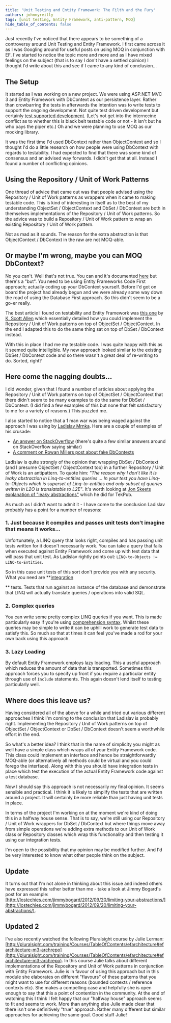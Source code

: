 ```yaml
---
title: 'Unit Testing and Entity Framework: The Filth and the Fury'
authors: johnnyreilly
tags: [unit testing, Entity Framework, anti-pattern, MOQ]
hide_table_of_contents: false
---
```


Just recently I've noticed that there appears to be something of a controversy around Unit Testing and Entity Framework. I first came across it as I was Googling around for useful posts on using MOQ in conjunction with EF. I've started to notice the topic more and more and as I have mixed feelings on the subject (that is to say I don't have a settled opinion) I thought I'd write about this and see if I came to any kind of conclusion...

## The Setup

It started as I was working on a new project. We were using ASP.NET MVC 3 and Entity Framework with DbContext as our persistence layer. Rather than crowbarring the tests in afterwards the intention was to write tests to support the ongoing development. Not quite test driven development but certainly [test supported development](http://blog.troyd.net/Test+Supported+Development+TSD+Is+NOT+Test+Driven+Development+TDD.aspx). (Let's not get into the internecine conflict as to whether this is black belt testable code or not - it isn't but he who pays the piper etc.) Oh and we were planning to use MOQ as our mocking library.

It was the first time I'd used DbContext rather than ObjectContext and so I thought I'd do a little research on how people were using DbContext with regards to testability. I had expected to find that there was some kind of consensus and an advised way forwards. I didn't get that at all. Instead I found a number of conflicting opinions.

## Using the Repository / Unit of Work Patterns

One thread of advice that came out was that people advised using the Repository / Unit of Work patterns as wrappers when it came to making testable code. This is kind of interesting in itself as to the best of my understanding ObjectSet / ObjectContext and DbSet / DbContext are both in themselves implementations of the Repository / Unit of Work patterns. So the advice was to build a Repository / Unit of Work pattern to wrap an existing Repository / Unit of Work pattern.

Not as mad as it sounds. The reason for the extra abstraction is that ObjectContext / DbContext in the raw are not MOQ-able.

## Or maybe I'm wrong, maybe you can MOQ DbContext?

No you can't. Well that's not true. You can and it's documented [here](http://romiller.com/2012/02/14/testing-with-a-fake-dbcontext/) but there's a "but". You need to be using Entity Frameworks Code First approach; actually coding up your DbContext yourself. Before I'd got on board the project had already begun and we were already some way down the road of using the Database First approach. So this didn't seem to be a go-er really.

The best article I found on testability and Entity Framework was [this one](http://msdn.microsoft.com/en-us/library/ff714955.aspx) by [K. Scott Allen](http://odetocode.com/) which essentially detailed how you could implement the Repository / Unit of Work patterns on top of ObjectSet / ObjectContext. In the end I adapted this to do the same thing sat on top of DbSet / DbContext instead.

With this in place I had me my testable code. I was quite happy with this as it seemed quite intelligible. My new approach looked similar to the existing DbSet / DbContext code and so there wasn't a great deal of re-writing to do. Sorted, right?

## Here come the nagging doubts...

I did wonder, given that I found a number of articles about applying the Repository / Unit of Work patterns on top of ObjectSet / ObjectContext that there didn't seem to be many examples to do the same for DbSet / DbContext. (I did find a few examples of this but none that felt satisfactory to me for a variety of reasons.) This puzzled me.

I also started to notice that a 1 man war was being waged against the approach I was using by [Ladislav Mrnka](http://www.ladislavmrnka.com/about/). Here are a couple of examples of his crusade:

- [An answer on StackOverflow](http://stackoverflow.com/a/6904479/761388) (there's quite a few similar answers around on StackOverflow saying similar)
- [A comment on Rowan Millers post about fake DbContexts](http://romiller.com/2012/02/14/testing-with-a-fake-dbcontext/#div-comment-1620)

Ladislav is quite strongly of the opinion that wrapping DbSet / DbContext (and I presume ObjectSet / ObjectContext too) in a further Repository / Unit of Work is an antipattern. To quote him: _"The reason why I don’t like it is leaky abstraction in Linq-to-entities queries ... In your test you have Linq-to-Objects which is superset of Linq-to-entities and only subset of queries written in L2O is translatable to L2E"_. It's worth looking at [Jon Skeets explanation of "leaky abstractions"](http://www.youtube.com/watch?v=gNeSZYke-_Q) which he did for TekPub.

As much as I didn't want to admit it - I have come to the conclusion Ladislav probably has a point for a number of reasons:

### 1\. Just because it compiles and passes unit tests don't imagine that means it works...

Unfortunately, a LINQ query that looks right, compiles and has passing unit tests written for it doesn't necessarily work. You can take a query that fails when executed against Entity Framework and come up with test data that will pass that unit test. As Ladislav rightly points out: `LINQ-to-Objects != LINQ-to-Entities`.

So in this case unit tests of this sort don't provide you with any security. What you need are \*\*<u>integration</u>

\*\* tests. Tests that run against an instance of the database and demonstrate that LINQ will actually translate queries / operations into valid SQL.

### 2\. Complex queries

You can write some pretty complex LINQ queries if you want. This is made particularly easy if you're using [comprehension syntax](https://blogs.msdn.com/b/ericlippert/archive/2009/12/07/query-transformations-are-syntactic.aspx). Whilst these queries may be simple to write it can be uphill work to generate test data to satisfy this. So much so that at times it can feel you've made a rod for your own back using this approach.

### 3\. Lazy Loading

By default Entity Framework employs lazy loading. This a useful approach which reduces the amount of data that is transported. Sometimes this approach forces you to specify up front if you require a particular entity through use of `Include` statements. This again doesn't lend itself to testing particularly well.

## Where does this leave us?

Having considered all of the above for a while and tried out various different approaches I think I'm coming to the conclusion that Ladislav is probably right. Implementing the Repository / Unit of Work patterns on top of ObjectSet / ObjectContext or DbSet / DbContext doesn't seem a worthwhile effort in the end.

So what's a better idea? I think that in the name of simplicity you might as well have a simple class which wraps all of your Entity Framework code. This class could implement an interface and hence be straightforwardly MOQ-able (or alternatively all methods could be virtual and you could forego the interface). Along with this you should have integration tests in place which test the execution of the actual Entity Framework code against a test database.

Now I should say this approach is not necessarily my final opinion. It seems sensible and practical. I think it is likely to simplify the tests that are written around a project. It will certainly be more reliable than just having unit tests in place.

In terms of the project I'm working on at the moment we're kind of doing this in a halfway house sense. That is to say, we're still using our Repository / Unit of Work wrappers for DbSet / DbContext but where things move away from simple operations we're adding extra methods to our Unit of Work class or Repository classes which wrap this functionality and then testing it using our integration tests.

I'm open to the possibility that my opinion may be modified further. And I'd be very interested to know what other people think on the subject.

## Update

It turns out that I'm not alone in thinking about this issue and indeed others have expressed this rather better than me - take a look at Jimmy Bogard's post for an example: [http://lostechies.com/jimmybogard/2012/09/20/limiting-your-abstractions/](http://lostechies.com/jimmybogard/2012/09/20/limiting-your-abstractions/).

## Updated 2

I've also recently watched the following Pluralsight course by Julie Lerman: [http://pluralsight.com/training/Courses/TableOfContents/efarchitecture#efarchitecture-m3-archrepo](http://pluralsight.com/training/Courses/TableOfContents/efarchitecture#efarchitecture-m3-archrepo). In this course Julie talks about different implementations of the Repository and Unit of Work patterns in conjunction with Entity Framework. Julie is in favour of using this approach but in this module she elaborates on different "flavours" of these patterns that you might want to use for different reasons (bounded contexts / reference contexts etc). She makes a compelling case and helpfully she is open enough to say that this a point of contention in the community. At the end of watching this I think I felt happy that our "halfway house" approach seems to fit and seems to work. More than anything else Julie made clear that there isn't one definitively "true" approach. Rather many different but similar approaches for achieving the same goal. Good stuff Julie!
